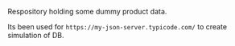 Respository holding some dummy product data.

Its been used for `https://my-json-server.typicode.com/` to create simulation of DB.